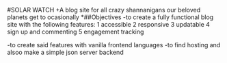 #SOLAR WATCH
+A blog site for all crazy shannanigans our beloved planets get to ocasionally
*##Objectives
-to create a fully functional blog site with the following features:
 1 accessible
 2 responsive
 3 updatable
 4 sign up and commenting
 5 engagement tracking

-to create said features with vanilla frontend languages
-to find hosting and alsoo make a simple json server backend 
